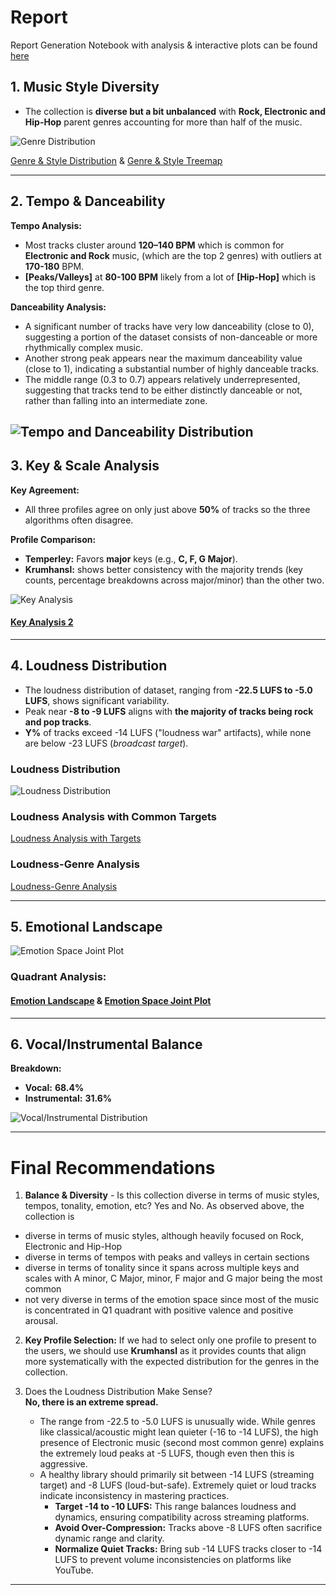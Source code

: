 # Report
   Report Generation Notebook with analysis & interactive plots can be found [here](analysis_report.ipynb)

## 1. **Music Style Diversity**

- The collection is **diverse but a bit unbalanced** with **Rock, Electronic and Hip-Hop** parent genres accounting for more than half of the music.

![Genre Distribution](reports/genre-donut.png)

[Genre & Style Distribution](reports/genre-style-bars.png) &  [Genre & Style Treemap](reports/genre-styles-treemap.png)


---

## 2. **Tempo & Danceability**

**Tempo Analysis:**
- Most tracks cluster around **120–140 BPM** which is common for **Electronic and Rock** music, (which are the top 2 genres) with outliers at **170-180** BPM.
- **[Peaks/Valleys]** at **80-100 BPM** likely from a lot of **[Hip-Hop]** which is the top third genre.

**Danceability Analysis:**
- A significant number of tracks have very low danceability (close to 0), suggesting a portion of the dataset consists of non-danceable or more rhythmically complex music.
- Another strong peak appears near the maximum danceability value (close to 1), indicating a substantial number of highly danceable tracks.
- The middle range (0.3 to 0.7) appears relatively underrepresented, suggesting that tracks tend to be either distinctly danceable or not, rather than falling into an intermediate zone.


![Tempo and Danceability Distribution](reports/tempo-danceability-distribution.png)
---

## 3. **Key & Scale Analysis**

**Key Agreement:**
- All three profiles agree on only just above **50%** of tracks so the three algorithms often disagree. 

**Profile Comparison:**
- **Temperley:** Favors **major** keys (e.g., **C, F, G Major**).
- **Krumhansl:** shows better consistency with the majority trends (key counts, percentage breakdowns across major/minor) than the other two. 


![Key Analysis](reports/key-analysis.png)

#### [Key Analysis 2](reports/key-analysis-grouped.png)

---

## 4. **Loudness Distribution**

- The loudness distribution of dataset, ranging from **-22.5 LUFS to -5.0 LUFS**, shows significant variability. 
- Peak near **-8 to -9 LUFS** aligns with **the majority of tracks being rock and pop tracks**.
- **Y%** of tracks exceed -14 LUFS ("loudness war" artifacts), while none are below -23 LUFS (*broadcast target*).


### Loudness Distribution
![Loudness Distribution](reports/loudness_distribution.png )


### Loudness Analysis with Common Targets
[Loudness Analysis with Targets](reports/loudness-analysis.png )


### Loudness-Genre Analysis
[Loudness-Genre Analysis](reports/loudness-genre-boxplots.png)

---

## 5. **Emotional Landscape**
![Emotion Space Joint Plot](reports/emotion_space_joint.png)


### **Quadrant Analysis:**
#### [Emotion Landscape](reports/emotion-landscape.png) &  [Emotion Space Joint Plot](reports/emotion_space_quadrants.png)


---

## 6. **Vocal/Instrumental Balance**

**Breakdown:**
- **Vocal:** **68.4%**
- **Instrumental:** **31.6%** 

![Vocal/Instrumental Distribution](reports/vocal-instrumental.png)

---



# Final Recommendations


1. **Balance & Diversity** - Is this collection diverse in terms of music styles, tempos, tonality, emotion, etc?
Yes and No. As observed above, the collection is
- diverse in terms of music styles, although heavily focused on Rock, Electronic and Hip-Hop
- diverse in terms of tempos with peaks and valleys in certain sections
- diverse in terms of tonality since it spans across multiple keys and scales with A minor, C Major, minor, F major and G major being the most common
- not very diverse in terms of the emotion space since most of the music is concentrated in Q1 quadrant with positive valence and positive arousal.


2. **Key Profile Selection:** If we had to select only one profile to present to the users, we should use **Krumhansl** as it provides counts that align more systematically with the expected distribution for the genres in the collection.


3. Does the Loudness Distribution Make Sense?  
   **No, there is an extreme spread.**  
   - The range from -22.5 to -5.0 LUFS is unusually wide. While genres like classical/acoustic might lean quieter (-16 to -14 LUFS), the high presence of Electronic music (second most common genre) explains the extremely loud peaks at -5 LUFS, though even then this is aggressive.
   - A healthy library should primarily sit between -14 LUFS (streaming target) and -8 LUFS (loud-but-safe). Extremely quiet or loud tracks indicate inconsistency in mastering practices.  
      - **Target -14 to -10 LUFS:** This range balances loudness and dynamics, ensuring compatibility across streaming platforms.  
      - **Avoid Over-Compression:** Tracks above -8 LUFS often sacrifice dynamic range and clarity.  
      - **Normalize Quiet Tracks:** Bring sub -14 LUFS tracks closer to -14 LUFS to prevent volume inconsistencies on platforms like YouTube.  


---